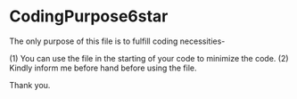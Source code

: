 # CodingPurpose6star

The only purpose of this file is to fulfill coding necessities-

(1) You can use the file in the starting of your code to minimize the code.
(2) Kindly inform me before hand before using the file.

Thank you.
